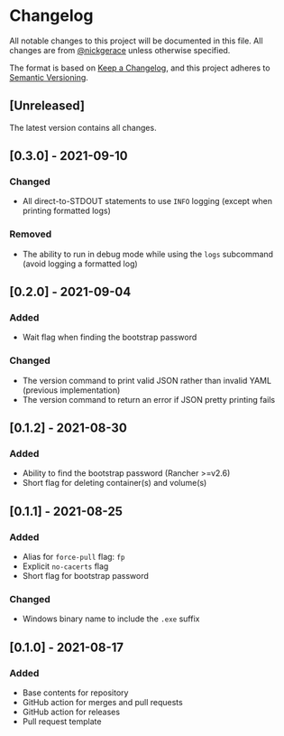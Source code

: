 # Changelog

All notable changes to this project will be documented in this file.
All changes are from [@nickgerace](https://github.com/nickgerace) unless otherwise specified.

The format is based on [Keep a Changelog](https://keepachangelog.com/en/1.0.0/), and this project adheres to [Semantic Versioning](https://semver.org/spec/v2.0.0.html).

## [Unreleased]

The latest version contains all changes.

## [0.3.0] - 2021-09-10

### Changed

- All direct-to-STDOUT statements to use `INFO` logging (except when printing formatted logs)

### Removed

- The ability to run in debug mode while using the `logs` subcommand (avoid logging a formatted log)

## [0.2.0] - 2021-09-04

### Added

- Wait flag when finding the bootstrap password

### Changed

- The version command to print valid JSON rather than invalid YAML (previous implementation)
- The version command to return an error if JSON pretty printing fails

## [0.1.2] - 2021-08-30

### Added

- Ability to find the bootstrap password (Rancher >=v2.6)
- Short flag for deleting container(s) and volume(s)

## [0.1.1] - 2021-08-25

### Added

- Alias for `force-pull` flag: `fp`
- Explicit `no-cacerts` flag
- Short flag for bootstrap password

### Changed

- Windows binary name to include the `.exe` suffix

## [0.1.0] - 2021-08-17

### Added

- Base contents for repository
- GitHub action for merges and pull requests
- GitHub action for releases
- Pull request template
